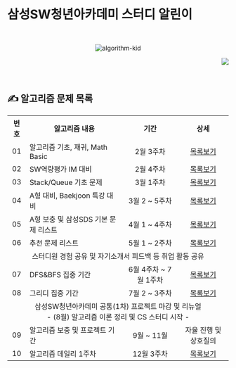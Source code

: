 # 삼성SW청년아카데미 스터디 알린이

<br><div align="center">

<img src="https://user-images.githubusercontent.com/45550607/132973232-8ab621b1-8b59-4e3a-8300-86d8921a5eaa.png" alt="algorithm-kid">

</div><div align="right">

<a href="https://hits.seeyoufarm.com"/><img src="https://hits.seeyoufarm.com/api/count/incr/badge.svg?url=https://github.com/SSAFY5-Algorithms-Kid/Algorithms-Solved"/></a>

</div><br>

## ✍ 알고리즘 문제 목록

<table align="center">
  <tr>
    <th align="center">번호</th>
    <th align="center">알고리즘 내용</th>
    <th align="center">기간</th>
    <th align="center">상세</th>
  </tr>
  <tr>
    <td align="center">01</td>
    <td>알고리즘 기초, 재귀, Math Basic</td>
    <td align="center">2월 3주차</td>
    <td align="center"><a href="https://github.com/SSAFY5-Algorithms-Kid/Algorithms-Solved/wiki/02%EC%9B%94-3%EC%A3%BC%EC%B0%A8-%EC%8A%A4%ED%84%B0%EB%94%94-%EB%AA%A9%EB%A1%9D">목록보기</a></td>
  </tr>
  <tr>
    <td align="center">02</td>
    <td>SW역량평가 IM 대비</td>
    <td align="center">2월 4주차</td>
    <td align="center"><a href="https://github.com/SSAFY5-Algorithms-Kid/Algorithms-Solved/wiki/02%EC%9B%94-4%EC%A3%BC%EC%B0%A8-%EC%8A%A4%ED%84%B0%EB%94%94-%EB%AA%A9%EB%A1%9D">목록보기</a></td>
  </tr>
  <tr>
    <td align="center">03</td>
    <td>Stack/Queue 기초 문제</td>
    <td align="center">3월 1주차</td>
    <td align="center"><a href="https://github.com/SSAFY5-Algorithms-Kid/Algorithms-Solved/wiki/03%EC%9B%94-1%EC%A3%BC%EC%B0%A8-%EC%8A%A4%ED%84%B0%EB%94%94-%EB%AA%A9%EB%A1%9D">목록보기</a></td>
  </tr>
  <tr>
    <td align="center">04</td>
    <td>A형 대비, Baekjoon 특강 대비</td>
    <td align="center">3월 2 ~ 5주차</td>
    <td align="center"><a href="https://github.com/SSAFY5-Algorithms-Kid/Algorithms-Solved/wiki/03%EC%9B%94-2-~-5%EC%A3%BC%EC%B0%A8-%EC%8A%A4%ED%84%B0%EB%94%94-%EB%AA%A9%EB%A1%9D">목록보기</a></td>
  </tr>
  <tr>
    <td align="center">05</td>
    <td>A형 보충 및 삼성SDS 기본 문제 리스트</td>
    <td align="center">4월 1 ~ 4주차</td>
    <td align="center"><a href="https://github.com/SSAFY5-Algorithms-Kid/Algorithms-Solved/wiki/04%EC%9B%94-1-~-4%EC%A3%BC%EC%B0%A8-%EC%8A%A4%ED%84%B0%EB%94%94-%EB%AA%A9%EB%A1%9D">목록보기</a></td>
  </tr>
  <tr>
    <td align="center">06</td>
    <td>추천 문제 리스트</td>
    <td align="center">5월 1 ~ 2주차</td>
    <td align="center"><a href="https://github.com/SSAFY5-Algorithms-Kid/Algorithms-Solved/wiki/05%EC%9B%94-1-~-2%EC%A3%BC%EC%B0%A8-%EC%8A%A4%ED%84%B0%EB%94%94-%EB%AA%A9%EB%A1%9D">목록보기</a></td>
  </tr>
  <tr>
    <td align="center" colspan="4">스터디원 경험 공유 및 자기소개서 피드백 등 취업 활동 공유</td>
  </tr>
  <tr>
    <td align="center">07</td>
    <td>DFS&BFS 집중 기간</td>
    <td align="center">6월 4주차 ~ 7월 1주차</td>
    <td align="center"><a href="https://github.com/SSAFY5-Algorithms-Kid/Algorithms-Solved/wiki/06%EC%9B%94-4%EC%A3%BC%EC%B0%A8-~-7%EC%9B%94-1%EC%A3%BC%EC%B0%A8-%EC%8A%A4%ED%84%B0%EB%94%94-%EB%AA%A9%EB%A1%9D">목록보기</a></td>
  </tr>
  <tr>
    <td align="center">08</td>
    <td>그리디 집중 기간</td>
    <td align="center">7월 2 ~ 3주차</td>
    <td align="center"><a href="https://github.com/SSAFY5-Algorithms-Kid/Algorithms-Solved/wiki/07%EC%9B%94-2-~-3%EC%A3%BC%EC%B0%A8-%EC%8A%A4%ED%84%B0%EB%94%94-%EB%AA%A9%EB%A1%9D">목록보기</a></td>
  </tr>
  <tr>
    <td align="center" colspan="4">삼성SW청년아카데미 공통(1차) 프로젝트 마감 및 리뉴얼<br>- (8월) 알고리즘 이론 정리 및 CS 스터디 시작 -</td>
  </tr>
  <tr>
    <td align="center">09</td>
    <td>알고리즘 보충 및 프로젝트 기간</td>
    <td align="center">9월 ~ 11월</td>
    <td align="center">자율 진행 및 상호질의</td>
  </tr>
  <tr>
    <td align="center">10</td>
    <td>알고리즘 데일리 1주차</td>
    <td align="center">12월 3주차</td>
    <td align="center"><a href="https://github.com/SSAFY5-Algorithms-Kid/Algorithms-Solved/wiki/12%EC%9B%94-3%EC%A3%BC%EC%B0%A8-%EC%8A%A4%ED%84%B0%EB%94%94-%EB%AA%A9%EB%A1%9D">목록보기</a></td>
  </tr>
</table>

<br><br>
